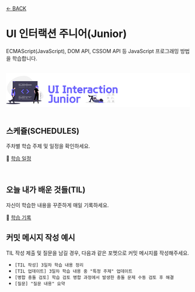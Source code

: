 [← BACK](../README.md)

# UI 인터랙션 주니어(Junior)

ECMAScript(JavaScript), DOM API, CSSOM API 등
JavaScript 프로그래밍 방법을 학습합니다.

<br />

<img src="../assets/cover--js-junior.jpg" alt />

<br />
<br />

## 스케쥴(SCHEDULES)

주차별 학습 주제 및 일정을 확인하세요.

📆 [학습 일정](./lecture/README.md)

<br />

## 오늘 내가 배운 것들(TIL)

자신이 학습한 내용을 꾸준하게 매일 기록하세요.

📝 [학습 기록](./TIL/README.md)

## 커밋 메시지 작성 예시

TIL 작성 제출 및 질문을 남길 경우, 다음과 같은 포멧으로 커밋 메시지를 작성해주세요.

- `[TIL 작성] 3일차 학습 내용 정리`
- `[TIL 업데이트] 3일차 학습 내용 중 "특정 주제" 업데이트`
- `[병합 충돌 검토] 학습 검토 병합 과정에서 발생한 충돌 문제 수동 검토 후 해결`
- `[질문] "질문 내용" 요약`